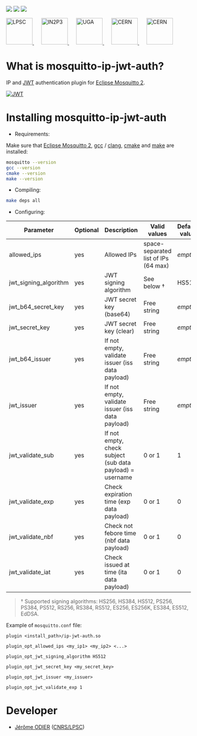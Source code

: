 [![][License img]][License]
[![][MainRepo img]][MainRepo]
[![][AltRepo img]][AltRepo]

<a href="http://lpsc.in2p3.fr/" target="_blank">
	<img src="http://ami.in2p3.fr/docs/images/logo_lpsc.png" alt="LPSC" height="72" />
</a>
&nbsp;&nbsp;&nbsp;&nbsp;
<a href="http://www.in2p3.fr/" target="_blank">
	<img src="http://ami.in2p3.fr/docs/images/logo_in2p3.png" alt="IN2P3" height="72" />
</a>
&nbsp;&nbsp;&nbsp;&nbsp;
<a href="http://www.univ-grenoble-alpes.fr/" target="_blank">
	<img src="http://ami.in2p3.fr/docs/images/logo_uga.png" alt="UGA" height="72" />
</a>
&nbsp;&nbsp;&nbsp;&nbsp;
<a href="http://home.cern/" target="_blank">
	<img src="http://www.cern.ch/ami/images/logo_atlas.png" alt="CERN" height="72" />
</a>
&nbsp;&nbsp;&nbsp;&nbsp;
<a href="http://atlas.cern/" target="_blank">
	<img src="http://ami.in2p3.fr/docs/images/logo_cern.png" alt="CERN" height="72" />
</a>

What is mosquitto-ip-jwt-auth?
==============================

IP and [JWT](https://jwt.io/) authentication plugin for [Eclipse Mosquitto 2](https://mosquitto.org/).

[![JWT](http://jwt.io/img/badge-compatible.svg)](https://jwt.io/)

Installing mosquitto-ip-jwt-auth
================================

* Requirements:

Make sure that [Eclipse Mosquitto 2](https://www.mosquitto.org/), [gcc](https://www.gnu.org/software/gcc/) / [clang](https://clang.llvm.org/), [cmake](https://cmake.org/) and [make](https://www.gnu.org/software/make/) are installed:
```bash
mosquitto --version
gcc --version
cmake --version
make --version
```

* Compiling:

```bash
make deps all
```

* Configuring:

| Parameter             | Optional | Description                                               | Valid values                         | Default value |
|-----------------------|----------|-----------------------------------------------------------|--------------------------------------|---------------|
| allowed_ips           | yes      | Allowed IPs                                               | space-separated list of IPs (64 max) | *empty*       |
| jwt_signing_algorithm | yes      | JWT signing algorithm                                     | See below †                          | HS512         |
| jwt_b64_secret_key    | yes      | JWT secret key (base64)                                   | Free string                          | *empty*       |
| jwt_secret_key        | yes      | JWT secret key (clear)                                    | Free string                          | *empty*       |
| jwt_b64_issuer        | yes      | If not empty, validate issuer (iss data payload)          | Free string                          | *empty*       |
| jwt_issuer            | yes      | If not empty, validate issuer (iss data payload)          | Free string                          | *empty*       |
| jwt_validate_sub      | yes      | If not empty, check subject (sub data payload) = username | 0 or 1                               | 1             |
| jwt_validate_exp      | yes      | Check expiration time (exp data payload)                  | 0 or 1                               | 0             |
| jwt_validate_nbf      | yes      | Check not febore time (nbf data payload)                  | 0 or 1                               | 0             |
| jwt_validate_iat      | yes      | Check issued at time (ita data payload)                   | 0 or 1                               | 0             |

> † Supported signing algorithms: HS256, HS384, HS512, PS256, PS384, PS512, RS256, RS384, RS512, ES256, ES256K, ES384, ES512, EdDSA.

Example of `mosquitto.conf` file:
```
plugin <install_path>/ip-jwt-auth.so

plugin_opt_allowed_ips <my_ip1> <my_ip2> <...>

plugin_opt_jwt_signing_algorithm HS512

plugin_opt_jwt_secret_key <my_secret_key>

plugin_opt_jwt_issuer <my_issuer>

plugin_opt_jwt_validate_exp 1
```

Developer
=========

* [Jérôme ODIER](https://www.odier.xyz/) ([CNRS/LPSC](http://lpsc.in2p3.fr/))

[License]:http://www.cecill.info/licences/Licence_CeCILL-C_V1-en.txt
[License img]:https://img.shields.io/badge/license-CeCILL--C-blue.svg

[MainRepo]:https://gitlab.in2p3.fr/ami-team/mosquitto-ip-jwt-auth/
[MainRepo img]:https://img.shields.io/badge/Main%20Repo-gitlab.in2p3.fr-success

[AltRepo]:https://github.com/odier-io/mosquitto-ip-jwt-auth/
[AltRepo img]:https://img.shields.io/badge/Alt%20Repo-github.com-success
